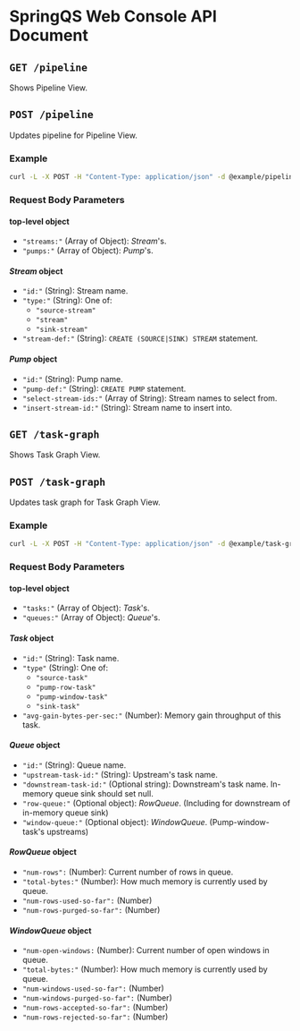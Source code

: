 # SpringQS Web Console API Document

## `GET /pipeline`

Shows Pipeline View.

## `POST /pipeline`

Updates pipeline for Pipeline View.

### Example

```bash
curl -L -X POST -H "Content-Type: application/json" -d @example/pipeline-in-vehicle.json http://localhost:8050/pipeline
```

### Request Body Parameters

#### top-level object

- `"streams:"` (Array of Object): _Stream_'s.
- `"pumps:"` (Array of Object): _Pump_'s.

#### _Stream_ object

- `"id:"` (String): Stream name.
- `"type:"` (String): One of:
  - `"source-stream"`
  - `"stream"`
  - `"sink-stream"`
- `"stream-def:"` (String): `CREATE (SOURCE|SINK) STREAM` statement.

#### _Pump_ object

- `"id:"` (String): Pump name.
- `"pump-def:"` (String): `CREATE PUMP` statement.
- `"select-stream-ids:"` (Array of String): Stream names to select from.
- `"insert-stream-id:"` (String): Stream name to insert into.

## `GET /task-graph`

Shows Task Graph View.

## `POST /task-graph`

Updates task graph for Task Graph View.

### Example

```bash
curl -L -X POST -H "Content-Type: application/json" -d @example/task-graph-in-vehicle.json http://localhost:8050/task-graph
```

### Request Body Parameters

#### top-level object

- `"tasks:"` (Array of Object): _Task_'s.
- `"queues:"` (Array of Object): _Queue_'s.

#### _Task_ object

- `"id:"` (String): Task name.
- `"type"` (String): One of:
  - `"source-task"`
  - `"pump-row-task"`
  - `"pump-window-task"`
  - `"sink-task"`
- `"avg-gain-bytes-per-sec:"` (Number): Memory gain throughput of this task.

#### _Queue_ object

- `"id:"` (String): Queue name.
- `"upstream-task-id:"` (String): Upstream's task name.
- `"downstream-task-id:"` (Optional string): Downstream's task name. In-memory queue sink should set null.
- `"row-queue:"` (Optional object): _RowQueue_. (Including for downstream of in-memory queue sink)
- `"window-queue:"` (Optional object): _WindowQueue_. (Pump-window-task's upstreams)

#### _RowQueue_ object

- `"num-rows":` (Number): Current number of rows in queue.
- `"total-bytes:"` (Number): How much memory is currently used by queue.
- `"num-rows-used-so-far":` (Number)
- `"num-rows-purged-so-far":` (Number)

#### _WindowQueue_ object

- `"num-open-windows:` (Number): Current number of open windows in queue.
- `"total-bytes:"` (Number): How much memory is currently used by queue.
- `"num-windows-used-so-far":` (Number)
- `"num-windows-purged-so-far":` (Number)
- `"num-rows-accepted-so-far":` (Number)
- `"num-rows-rejected-so-far":` (Number)
